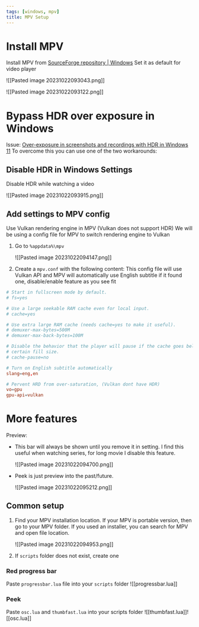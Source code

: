 ```yaml
---
tags: [windows, mpv]
title: MPV Setup
---
```


# Install MPV
Install MPV from [SourceForge repository | Windows](https://sourceforge.net/projects/mpv-player-windows/files/64bit/)
Set it as default for video player

![[Pasted image 20231022093043.png]]

![[Pasted image 20231022093122.png]]
# Bypass HDR over exposure in Windows
Issue: [Over-exposure in screenshots and recordings with HDR in Windows 11](https://answers.microsoft.com/en-us/windows/forum/all/over-exposure-in-screenshots-and-recordings-with/4b946bf2-c3a8-435f-9fff-e7fceb4b9949)
To overcome this you can use one of the two workarounds: 
## Disable HDR in Windows Settings
Disable HDR while watching a video

![[Pasted image 20231022093915.png]]
## Add settings to MPV config
Use Vulkan rendering engine in MPV (Vulkan does not support HDR)
We will be using a config file for MPV to switch rendering engine to Vulkan
1. Go to `%appdata%\mpv`

    ![[Pasted image 20231022094147.png]]

2. Create a `mpv.conf` with the following content:
This config file will use Vulkan API and MPV will automatically use English subtitle if it found one, disable/enable feature as you see fit
```conf
# Start in fullscreen mode by default.
# fs=yes

# Use a large seekable RAM cache even for local input.
# cache=yes

# Use extra large RAM cache (needs cache=yes to make it useful).
# demuxer-max-bytes=500M
# demuxer-max-back-bytes=100M

# Disable the behavior that the player will pause if the cache goes below a
# certain fill size.
# cache-pause=no

# Turn on English subtitle automatically
slang=eng,en

# Pervent HRD from over-saturation, (Vulkan dont have HDR)
vo=gpu
gpu-api=vulkan
```

# More features
Preview: 
- This bar will always be shown until you remove it in setting. I find this useful when watching series, for long movie I disable this feature.

    ![[Pasted image 20231022094700.png]]
- Peek is just preview into the past/future.

    ![[Pasted image 20231022095212.png]]
## Common setup
1. Find your MPV installation location. If your MPV is portable version, then go to your MPV folder. If you used an installer, you can search for MPV and open file location.

    ![[Pasted image 20231022094953.png]]
2. If `scripts` folder does not exist, create one
### Red progress bar
Paste `progressbar.lua` file into your `scripts` folder 
![[progressbar.lua]] 
### Peek
Paste `osc.lua` and `thumbfast.lua` into your scripts folder 
![[thumbfast.lua]]![[osc.lua]]